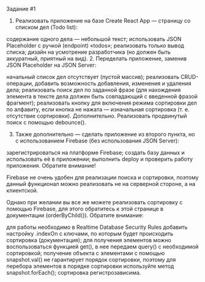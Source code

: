 Задание #1

1. Реализовать приложение на базе Create React App — страницу со списком дел (Todo list):

содержание одного дела — небольшой текст;
использовать JSON Placeholder с ручкой (endpoint) «todos»;
реализовать только вывод списка;
дизайн на усмотрение разработчика (но должен быть аккуратный, приятный на вид). 2. Переделать приложение, заменив JSON Placeholder на JSON Server:

начальный список дел отсутствует (пустой массив);
реализовать CRUD-операции, добавить возможность добавления, изменения и удаления дела;
реализовать поиск дел по заданной фразе (для нахождения элемента в тексте дела должен быть совпадающий с введенной фразой фрагмент);
реализовать кнопку для включения режима сортировки дел по алфавиту, если кнопка не нажата — изначальная сортировка (т. е. отсутствие сортировки).
Дополнительно. Реализовать продвинутый поиск с помощью debounce().

3. Также дополнительно — сделать приложение из второго пункта, но с использованием Firebase (без использования JSON Server):

зарегистрироваться на платформе Firebase;
создать базу данных и использовать её в приложении;
выполнить deploy и проверить работу приложения.
Обратите внимание!

Firebase не очень удобен для реализации поиска и сортировки, поэтому данный функционал можно реализовать не на серверной стороне, а на клиентской.

Однако при желании вы все же можете реализовать сортировку с помощью Firebase, для этого обратитесь к этой странице в документации (orderByChild()). Обратите внимание:

для работы необходимо в Realtime Database Security Rules добавить настройку .indexOn с ключами, по которым будет происходить сортировка (документация);
для получения элементов можно воспользоваться функцией get(), в нее передаем query() с необходимой сортировкой;
получение объекта с элементами с помощью snapshot.val() не гарантирует порядок сортировки, поэтому для перебора элементов в порядке сортировки используйте метод snapshot.forEach();
сортировка регистрозависима.
